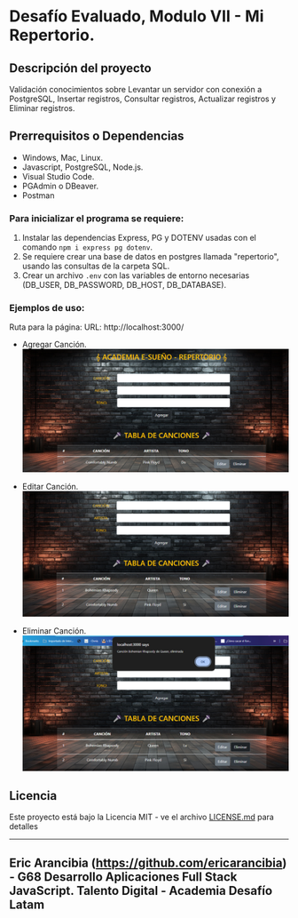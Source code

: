 # Desafío Evaluado, Modulo VII - Mi Repertorio.

## Descripción del proyecto

Validación conocimientos sobre Levantar un servidor con conexión a PostgreSQL, Insertar registros, Consultar registros, Actualizar registros y Eliminar registros.

## Prerrequisitos o Dependencias
- Windows, Mac, Linux.
- Javascript, PostgreSQL, Node.js.
- Visual Studio Code.
- PGAdmin o DBeaver.
- Postman

### Para inicializar el programa se requiere:

1. Instalar las dependencias Express, PG y DOTENV usadas con el comando `npm i express pg dotenv`.
2. Se requiere crear una base de datos en postgres llamada "repertorio", usando las consultas de la carpeta SQL.
3. Crear un archivo `.env` con las variables de entorno necesarias (DB_USER, DB_PASSWORD, DB_HOST, DB_DATABASE).

### Ejemplos de uso:

Ruta para la página:
URL: http://localhost:3000/

- Agregar Canción.
![Imagen](/assets/img/agregar.png)

- Editar Canción.
![Imagen](/assets/img/editar.png)

- Eliminar Canción.
![Imagen](/assets/img/eliminar.png)

## Licencia

Este proyecto está bajo la Licencia MIT - ve el archivo [LICENSE.md](LICENSE) para detalles

---

## Eric Arancibia (https://github.com/ericarancibia) - G68 Desarrollo Aplicaciones Full Stack JavaScript. Talento Digital - Academia Desafío Latam
